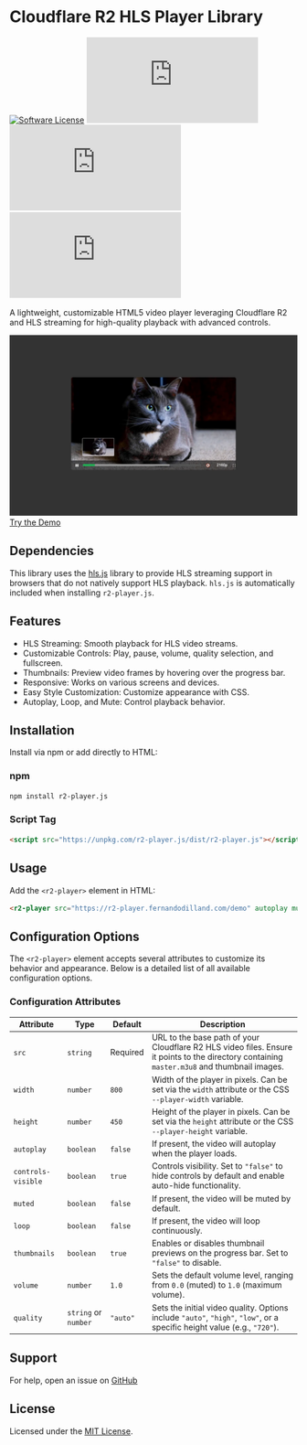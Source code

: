 # Cloudflare R2 HLS Player Library

[![Software License](https://img.shields.io/badge/license-MIT-brightgreen.svg?style=social)](LICENSE)
[![npm version](https://img.shields.io/npm/v/r2-player.js?style=social)](https://www.npmjs.com/package/r2-player.js)
[![npm downloads](https://img.shields.io/npm/dm/r2-player.js?style=social)](https://www.npmjs.com/package/r2-player.js)
[![dependencies](https://img.shields.io/librariesio/release/npm/r2-player.js?style=social)](https://www.npmjs.com/package/r2-player.js)

A lightweight, customizable HTML5 video player leveraging Cloudflare R2 and HLS streaming for high-quality playback with advanced controls.

![Screenshot](/src/img.webp)
[Try the Demo](https://r2-player.fernandodilland.com/index.html)

## Dependencies

This library uses the [hls.js](https://github.com/video-dev/hls.js) library to provide HLS streaming support in browsers that do not natively support HLS playback. `hls.js` is automatically included when installing `r2-player.js`.


## Features

- HLS Streaming: Smooth playback for HLS video streams.
- Customizable Controls: Play, pause, volume, quality selection, and fullscreen.
- Thumbnails: Preview video frames by hovering over the progress bar.
- Responsive: Works on various screens and devices.
- Easy Style Customization: Customize appearance with CSS.
- Autoplay, Loop, and Mute: Control playback behavior.

## Installation

Install via npm or add directly to HTML:

### npm

```bash
npm install r2-player.js
```

### Script Tag

```html
<script src="https://unpkg.com/r2-player.js/dist/r2-player.js"></script>
```

## Usage

Add the `<r2-player>` element in HTML:

```html
<r2-player src="https://r2-player.fernandodilland.com/demo" autoplay muted loop thumbnails="true" quality="auto"></r2-player>
```

## Configuration Options

The `<r2-player>` element accepts several attributes to customize its behavior and appearance. Below is a detailed list of all available configuration options.

### Configuration Attributes

| Attribute          | Type                  | Default | Description                                                                                                                                                 |
|--------------------|-----------------------|---------|-------------------------------------------------------------------------------------------------------------------------------------------------------------|
| `src`              | `string`              | Required| URL to the base path of your Cloudflare R2 HLS video files. Ensure it points to the directory containing `master.m3u8` and thumbnail images.               |
| `width`            | `number`              | `800`   | Width of the player in pixels. Can be set via the `width` attribute or the CSS `--player-width` variable.                                                 |
| `height`           | `number`              | `450`   | Height of the player in pixels. Can be set via the `height` attribute or the CSS `--player-height` variable.                                              |
| `autoplay`         | `boolean`             | `false` | If present, the video will autoplay when the player loads.                                                                                                |
| `controls-visible` | `boolean`             | `true`  | Controls visibility. Set to `"false"` to hide controls by default and enable auto-hide functionality.                                                    |
| `muted`            | `boolean`             | `false` | If present, the video will be muted by default.                                                                                                          |
| `loop`             | `boolean`             | `false` | If present, the video will loop continuously.                                                                                                            |
| `thumbnails`       | `boolean`             | `true`  | Enables or disables thumbnail previews on the progress bar. Set to `"false"` to disable.                                                                |
| `volume`           | `number`              | `1.0`   | Sets the default volume level, ranging from `0.0` (muted) to `1.0` (maximum volume).                                                                     |
| `quality`          | `string` or `number`  | `"auto"`| Sets the initial video quality. Options include `"auto"`, `"high"`, `"low"`, or a specific height value (e.g., `"720"`).                                |

## Support

For help, open an issue on [GitHub](https://github.com/fernandodilland/r2-player.js/issues)

## License

Licensed under the [MIT License](LICENSE).
